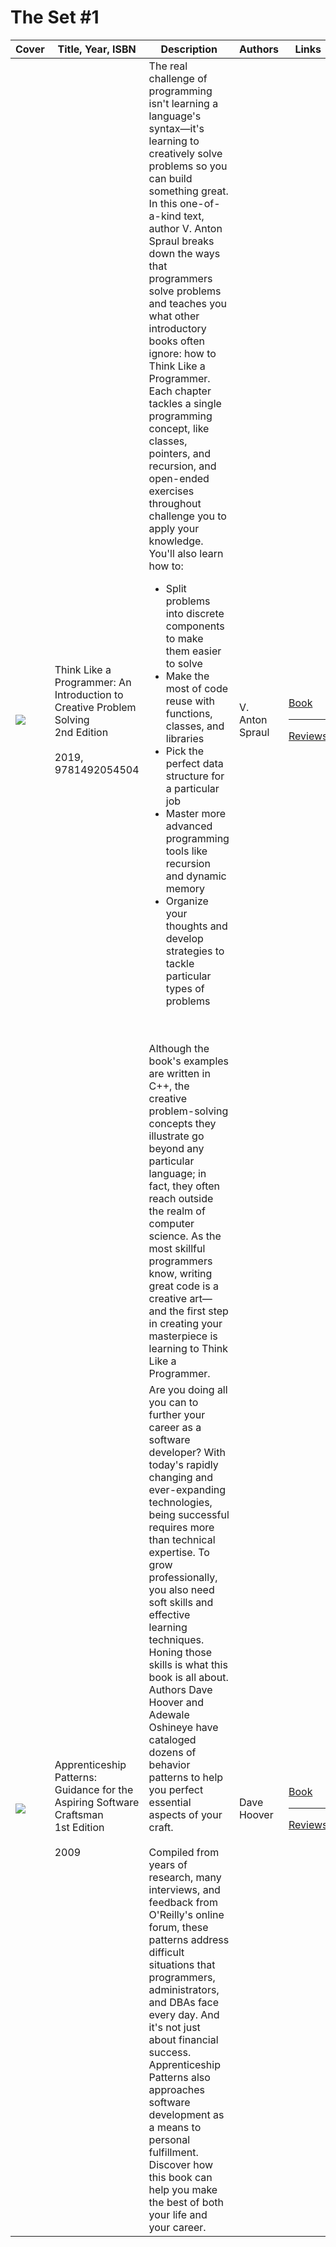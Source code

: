 # The Set #1

<table>
	<thead>
		<tr>
			<th>Cover</th>
			<th>Title, Year, ISBN</th>
			<th>Description</th>
			<th>Authors</th>
			<th>Links</th>
		</tr>
	</thead>
	<tbody>
		<tr>
			<td width="20%">
				<img src="https://images-na.ssl-images-amazon.com/images/I/51ABP9OsIoL._SX376_BO1,204,203,200_.jpg" />
			</td>
			<td width="20%">
				Think Like a Programmer: An Introduction to Creative Problem
				Solving
				<br />
				2nd Edition
				<br /><br />
				2019, 9781492054504
			</td>
			<td width="50%">
				The real challenge of programming isn't learning a language's
				syntax—it's learning to creatively solve problems so you can
				build something great. In this one-of-a-kind text, author V.
				Anton Spraul breaks down the ways that programmers solve
				problems and teaches you what other introductory books often
				ignore: how to Think Like a Programmer. Each chapter tackles a
				single programming concept, like classes, pointers, and
				recursion, and open-ended exercises throughout challenge you to
				apply your knowledge. You'll also learn how to:
				<ul>
					<li>
						Split problems into discrete components to make them
						easier to solve
					</li>
					<li>
						Make the most of code reuse with functions, classes, and
						libraries
					</li>
					<li>
						Pick the perfect data structure for a particular job
					</li>
					<li>
						Master more advanced programming tools like recursion
						and dynamic memory
					</li>
					<li>
						Organize your thoughts and develop strategies to tackle
						particular types of problems
					</li>
				</ul>
				<br /><br />
				Although the book's examples are written in C++, the creative
				problem-solving concepts they illustrate go beyond any
				particular language; in fact, they often reach outside the realm
				of computer science. As the most skillful programmers know,
				writing great code is a creative art—and the first step in
				creating your masterpiece is learning to Think Like a
				Programmer.
			</td>
			<td>
				V. Anton Spraul
			</td>
			<td>
				<a href="https://www.amazon.co.uk/dp/1593274246/">Book</a>
				<hr />
				<a href="https://www.amazon.co.uk/product-reviews/1593274246/">Reviews</a>
			</td>
		</tr>
		<tr>
			<td width="20%">
				<img src="https://images-na.ssl-images-amazon.com/images/I/41mOpZO7nkL._SX379_BO1,204,203,200_.jpg" />
			</td>
			<td width="20%">
				Apprenticeship Patterns: Guidance for the Aspiring Software
				Craftsman
				<br />
				1st Edition
				<br /><br />
				2009
			</td>
			<td width="50%">
				Are you doing all you can to further your career as a software
				developer? With today's rapidly changing and ever-expanding
				technologies, being successful requires more than technical
				expertise. To grow professionally, you also need soft skills and
				effective learning techniques. Honing those skills is what this
				book is all about. Authors Dave Hoover and Adewale Oshineye have
				cataloged dozens of behavior patterns to help you perfect
				essential aspects of your craft.
				<br /><br />
				Compiled from years of research, many interviews, and feedback
				from O'Reilly's online forum, these patterns address difficult
				situations that programmers, administrators, and DBAs face every
				day. And it's not just about financial success. Apprenticeship
				Patterns also approaches software development as a means to
				personal fulfillment. Discover how this book can help you make
				the best of both your life and your career.
			</td>
			<td>
				Dave Hoover
			</td>
			<td>
				<a href="https://www.amazon.com/Apprenticeship-Patterns-Guidance-Aspiring-Craftsman/dp/0596518382">Book</a>
				<hr />
				<a href="https://www.amazon.com/product-reviews/0596518382">Reviews</a>
			</td>
		</tr>
	</tbody>
</table>
